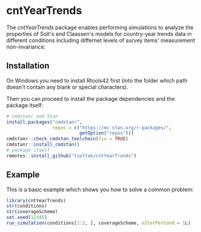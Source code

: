 # cntYearTrends

The *cntYearTrends* package enables performing simulations to analyze the properties of Solt's and Claassen's models for country-year trends data in different conditions including differnet levels of survey items' measurement non-invariance.

## Installation

On Windows you need to install Rtools42 first (into the folder which path doesn't contain any blank or special characters).

Then you can proceed to install the package dependencies and the package itself:

``` r
# cmdstanr and Stan
install.packages("cmdstanr",
                 repos = c("https://mc-stan.org/r-packages/",
                           getOption("repos")))
cmdstanr::check_cmdstan_toolchain(fix = TRUE)
cmdstanr::install_cmdstan()
# package itself
remotes::install_github("tzoltak/cntYearTrends")
```

## Example

This is a basic example which shows you how to solve a common problem:

``` r
library(cntYearTrends)
str(conditions)
str(coverageScheme)
set.seed(12345)
run_simulation(conditions[1:2, ], coverageScheme, nIterPerCond = 1L)
```
